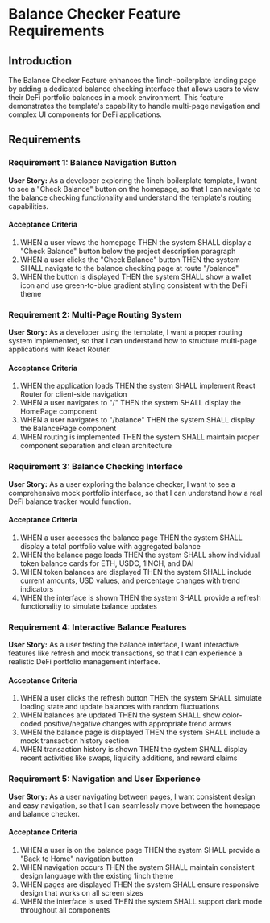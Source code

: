 # Balance Checker Feature Requirements

## Introduction
The Balance Checker Feature enhances the 1inch-boilerplate landing page by adding a dedicated balance checking interface that allows users to view their DeFi portfolio balances in a mock environment. This feature demonstrates the template's capability to handle multi-page navigation and complex UI components for DeFi applications.

## Requirements

### Requirement 1: Balance Navigation Button
**User Story:** As a developer exploring the 1inch-boilerplate template, I want to see a "Check Balance" button on the homepage, so that I can navigate to the balance checking functionality and understand the template's routing capabilities.

#### Acceptance Criteria
1. WHEN a user views the homepage THEN the system SHALL display a "Check Balance" button below the project description paragraph
2. WHEN a user clicks the "Check Balance" button THEN the system SHALL navigate to the balance checking page at route "/balance"
3. WHEN the button is displayed THEN the system SHALL show a wallet icon and use green-to-blue gradient styling consistent with the DeFi theme

### Requirement 2: Multi-Page Routing System
**User Story:** As a developer using the template, I want a proper routing system implemented, so that I can understand how to structure multi-page applications with React Router.

#### Acceptance Criteria
1. WHEN the application loads THEN the system SHALL implement React Router for client-side navigation
2. WHEN a user navigates to "/" THEN the system SHALL display the HomePage component
3. WHEN a user navigates to "/balance" THEN the system SHALL display the BalancePage component
4. WHEN routing is implemented THEN the system SHALL maintain proper component separation and clean architecture

### Requirement 3: Balance Checking Interface
**User Story:** As a user exploring the balance checker, I want to see a comprehensive mock portfolio interface, so that I can understand how a real DeFi balance tracker would function.

#### Acceptance Criteria
1. WHEN a user accesses the balance page THEN the system SHALL display a total portfolio value with aggregated balance
2. WHEN the balance page loads THEN the system SHALL show individual token balance cards for ETH, USDC, 1INCH, and DAI
3. WHEN token balances are displayed THEN the system SHALL include current amounts, USD values, and percentage changes with trend indicators
4. WHEN the interface is shown THEN the system SHALL provide a refresh functionality to simulate balance updates

### Requirement 4: Interactive Balance Features
**User Story:** As a user testing the balance interface, I want interactive features like refresh and mock transactions, so that I can experience a realistic DeFi portfolio management interface.

#### Acceptance Criteria
1. WHEN a user clicks the refresh button THEN the system SHALL simulate loading state and update balances with random fluctuations
2. WHEN balances are updated THEN the system SHALL show color-coded positive/negative changes with appropriate trend arrows
3. WHEN the balance page is displayed THEN the system SHALL include a mock transaction history section
4. WHEN transaction history is shown THEN the system SHALL display recent activities like swaps, liquidity additions, and reward claims

### Requirement 5: Navigation and User Experience
**User Story:** As a user navigating between pages, I want consistent design and easy navigation, so that I can seamlessly move between the homepage and balance checker.

#### Acceptance Criteria
1. WHEN a user is on the balance page THEN the system SHALL provide a "Back to Home" navigation button
2. WHEN navigation occurs THEN the system SHALL maintain consistent design language with the existing 1inch theme
3. WHEN pages are displayed THEN the system SHALL ensure responsive design that works on all screen sizes
4. WHEN the interface is used THEN the system SHALL support dark mode throughout all components
